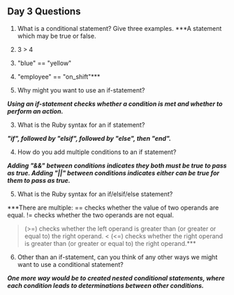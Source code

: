 ## Day 3 Questions

1. What is a conditional statement? Give three examples.
***A statement which may be true or false.
1. 3 > 4
2. "blue" == "yellow"
3. "employee" == "on_shift"***

2. Why might you want to use an if-statement?

***Using an if-statement checks whether a condition is met and whether to perform an action.***

3. What is the Ruby syntax for an if statement?

***"if", followed by "elsif", followed by "else", then "end".***

4. How do you add multiple conditions to an if statement?

***Adding "&&" between conditions indicates they both must be true to pass as true. Adding "||" between conditions indicates either can be true for them to pass as true.***

5. What is the Ruby syntax for an if/elsif/else statement?

***There are multiple:
== checks whether the value of two operands are equal.
!= checks whether the two operands are not equal.
> (>=) checks whether the left operand is greater than (or greater or equal to) the right operand.
< (<=) checks whether the right operand is greater than (or greater or equal to) the right operand.***

6. Other than an if-statement, can you think of any other ways we might want to use a conditional statement?

***One more way would be to created nested conditional statements, where each condition leads to determinations between other conditions.***
